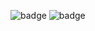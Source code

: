 ![badge](https://img.shields.io/endpoint?url=https://gist.githubusercontent.com/murkum/89ab14be73a8c4802c2e364a839b0950/raw/test.json)         ![badge](https://img.shields.io/endpoint?url=https://gist.githubusercontent.com/murkum/89ab14be73a8c4802c2e364a839b0950/raw/test.json)
